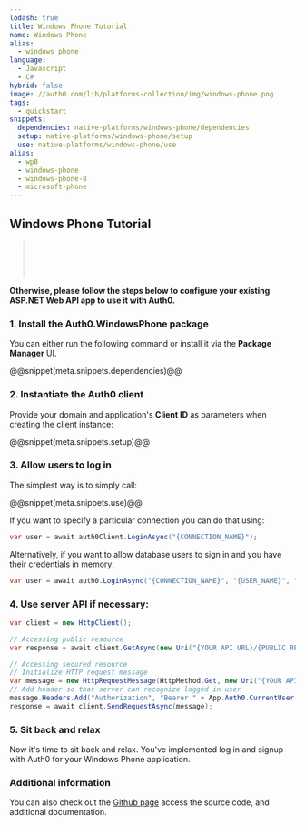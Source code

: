 ```yaml
---
lodash: true
title: Windows Phone Tutorial
name: Windows Phone
alias:
  - windows phone
language: 
  - Javascript
  - C#
hybrid: false
image: //auth0.com/lib/platforms-collection/img/windows-phone.png
tags:
  - quickstart
snippets:
  dependencies: native-platforms/windows-phone/dependencies
  setup: native-platforms/windows-phone/setup
  use: native-platforms/windows-phone/use
alias:
  - wp8
  - windows-phone
  - windows-phone-8
  - microsoft-phone
---
```


## Windows Phone Tutorial

<div class="package" style="text-align: center;">
  <blockquote>
    <a href="/Auth0.WindowsPhone/master/create-package?path=examples/WindowsPhoneSilverlight&amp;type=none@@account.clientParam@@" class="btn btn-lg btn-success btn-package" style="text-transform: uppercase; color: white">
      <span style="display: block">Download a Seed project</span>
      <% if (account.userName) { %>
        <span class="smaller" style="display:block; font-size: 11px">with your Auth0 API Keys already set and configured</span>
      <% } %>
    </a>
  </blockquote>
</div>

**Otherwise, please follow the steps below to configure your existing ASP.NET Web API app to use it with Auth0.**

### 1. Install the Auth0.WindowsPhone package

You can either run the following command or install it via the **Package Manager** UI.

@@snippet(meta.snippets.dependencies)@@

### 2. Instantiate the Auth0 client
Provide your domain and application's **Client ID** as parameters when creating the client instance:

@@snippet(meta.snippets.setup)@@

### 3. Allow users to log in

The simplest way is to simply call:

@@snippet(meta.snippets.use)@@

If you want to specify a particular connection you can do that using:
```cs
var user = await auth0Client.LoginAsync("{CONNECTION_NAME}");
```

Alternatively, if you want to allow database users to sign in and you have their credentials in memory:
```cs
var user = await auth0.LoginAsync("{CONNECTION_NAME}", "{USER_NAME}", "{PASSWORD}");
```

### 4. Use server API if necessary:

```cs
var client = new HttpClient();

// Accessing public resource
var response = await client.GetAsync(new Uri("{YOUR API URL}/{PUBLIC RESOURCE}"));

// Accessing secured resource
// Initialize HTTP request message
var message = new HttpRequestMessage(HttpMethod.Get, new Uri("{YOUR API URL}/{SECURED RESOURCE}"));
// Add header so that server can recognize logged in user
message.Headers.Add("Authorization", "Bearer " + App.Auth0.CurrentUser.IdToken);
response = await client.SendRequestAsync(message);
```

### 5. Sit back and relax

Now it's time to sit back and relax. You've implemented log in and signup with Auth0 for your Windows Phone application.


### Additional information
You can also check out the [Github page](https://github.com/auth0/auth0.windowsphone) access the source code, and additional documentation.
